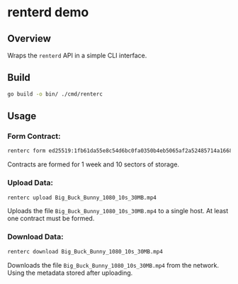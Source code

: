 # renterd demo

## Overview
Wraps the `renterd` API in a simple CLI interface.

## Build
```sh
go build -o bin/ ./cmd/renterc
```

## Usage
### Form Contract:
```sh
renterc form ed25519:1fb61da55e8c54d6bc0fa0350b4eb5065af2a52485714a16680e7e21f686e2c7
```

Contracts are formed for 1 week and 10 sectors of storage.

### Upload Data:
```sh
renterc upload Big_Buck_Bunny_1080_10s_30MB.mp4
```

Uploads the file `Big_Buck_Bunny_1080_10s_30MB.mp4` to a single host. At least
one contract must be formed.

### Download Data:
```sh
renterc download Big_Buck_Bunny_1080_10s_30MB.mp4
```

Downloads the file `Big_Buck_Bunny_1080_10s_30MB.mp4` from the network. Using
the metadata stored after uploading.